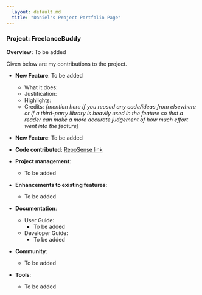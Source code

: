 ```yaml
---
  layout: default.md
  title: "Daniel's Project Portfolio Page"
---
```


### Project: FreelanceBuddy

**Overview:** To be added

Given below are my contributions to the project.

* **New Feature**: To be added
  * What it does:
  * Justification: 
  * Highlights:
  * Credits: *{mention here if you reused any code/ideas from elsewhere or if a third-party library is heavily used in the feature so that a reader can make a more accurate judgement of how much effort went into the feature}*

* **New Feature**: To be added

* **Code contributed**: [RepoSense link](https://nus-cs2103-ay2324s1.github.io/tp-dashboard/?search=dloh2236&breakdown=true)

* **Project management**:
  * To be added

* **Enhancements to existing features**:
  * To be added

* **Documentation**:
  * User Guide:
    * To be added
  * Developer Guide:
    * To be added

* **Community**:
  * To be added

* **Tools**:
  * To be added
